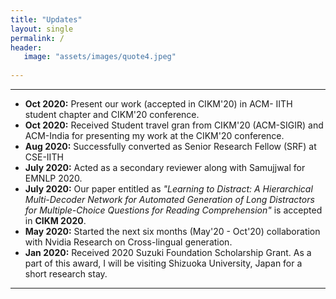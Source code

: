 ```yaml
---
title: "Updates"
layout: single
permalink: /
header:
   image: "assets/images/quote4.jpeg"
   
---
```


---
- **Oct 2020:** Present our work (accepted in CIKM'20) in ACM- IITH student chapter and CIKM'20 conference.  
- **Oct 2020:** Received Student travel gran from CIKM'20 (ACM-SIGIR) and ACM-India for presenting my work at the CIKM'20 conference. 
- **Aug 2020:** Successfully converted as Senior Research Fellow (SRF) at CSE-IITH 
- **July 2020:** Acted as a secondary reviewer along with Samujjwal for EMNLP 2020.
- **July 2020:** Our paper entitled as _"Learning to Distract: A Hierarchical Multi-Decoder Network for Automated Generation of Long Distractors for Multiple-Choice Questions for Reading Comprehension"_ is accepted in **CIKM 2020**.
- **May 2020:** Started the next six months (May'20 - Oct'20) collaboration with Nvidia Research on Cross-lingual generation.
- **Jan 2020:** Received 2020 Suzuki Foundation Scholarship Grant. As a part of this award, I will be visiting Shizuoka University, Japan for a short research stay.

---

